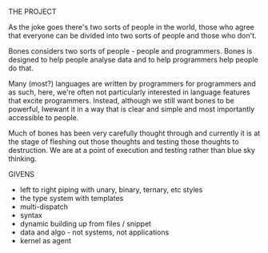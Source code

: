 THE PROJECT

As the joke goes there's two sorts of people in the world, those who agree that everyone can be divided into two 
sorts of people and those who don't.

Bones considers two sorts of people - people and programmers. Bones is designed to help people analyse data and 
to help programmers help people do that.

Many (most?) languages are written by programmers for programmers and as such, here, we're often not particularly 
interested in language features that excite programmers. Instead, although we still want bones to be powerful, Iwewant 
it in a  way that is clear and simple and most importantly accessible to people.

Much of bones has been very carefully thought through and currently it is at the stage of fleshing out those 
thoughts and testing those thoughts to destruction. We are at a point of execution and testing rather than 
blue sky thinking.

GIVENS
- left to right piping with unary, binary, ternary, etc styles
- the type system with templates
- multi-dispatch
- syntax
- dynamic building up from files / snippet
- data and algo - not systems, not applications
- kernel as agent
